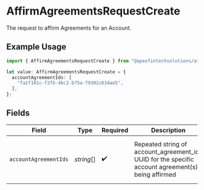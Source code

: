 # AffirmAgreementsRequestCreate

The request to affirm Agreements for an Account.

## Example Usage

```typescript
import { AffirmAgreementsRequestCreate } from "@apexfintechsolutions/ascend-sdk/models/components";

let value: AffirmAgreementsRequestCreate = {
  accountAgreementIds: [
    "fa2f181c-f2fb-4bc2-b75a-79302c634ae5",
  ],
};
```

## Fields

| Field                                                                                              | Type                                                                                               | Required                                                                                           | Description                                                                                        | Example                                                                                            |
| -------------------------------------------------------------------------------------------------- | -------------------------------------------------------------------------------------------------- | -------------------------------------------------------------------------------------------------- | -------------------------------------------------------------------------------------------------- | -------------------------------------------------------------------------------------------------- |
| `accountAgreementIds`                                                                              | *string*[]                                                                                         | :heavy_check_mark:                                                                                 | Repeated string of account_agreement_ids UUID for the specific account agreement(s) being affirmed | [<br/>"fa2f181c-f2fb-4bc2-b75a-79302c634ae5"<br/>]                                                 |